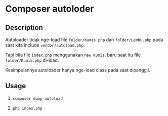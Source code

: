 # Composer autoloder

## Description

Autoloader tidak nge-load file `folder/Kumis.php` dan `folder/Lembu.php` pada saat kita include `vendor/autoload.php`.

Tapi bila file `index.php` menggunakan `new Kumis`, baru saat itu file `folder/Kumis.php` di-load.

Kesimpulannya autoloader hanya nge-load class pada saat dipanggil.

## Usage

1. `composer dump-autoload`

2. `php index.php`
